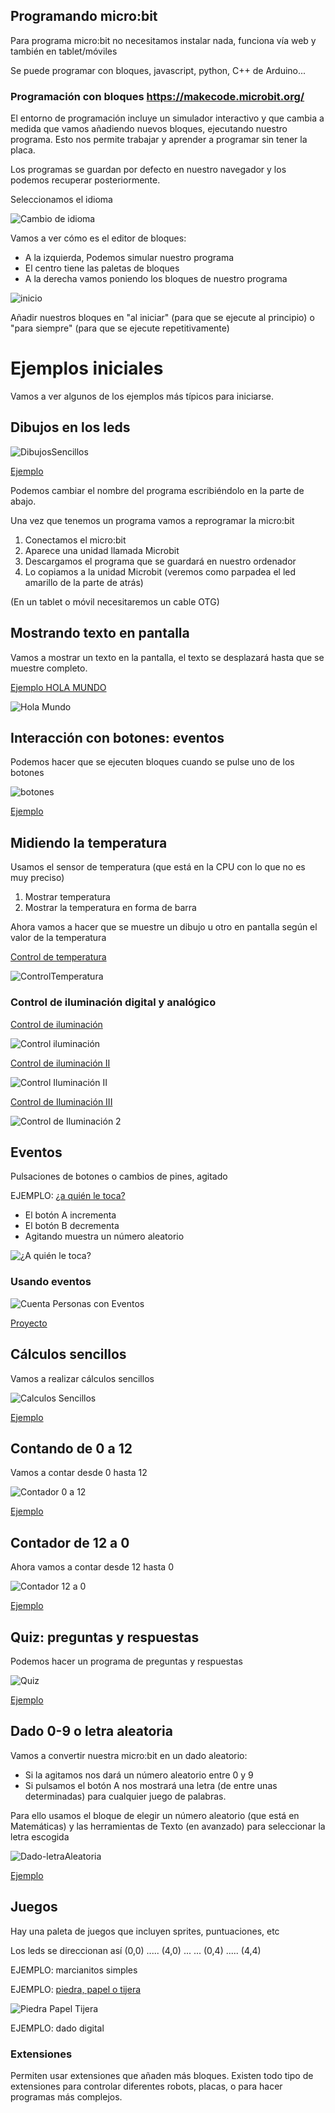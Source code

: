 ## Programando micro:bit

Para programa micro:bit no necesitamos instalar nada, funciona vía web y también en tablet/móviles  

Se puede programar con bloques, javascript, python, C++ de Arduino...

### Programación con bloques https://makecode.microbit.org/

El entorno de programación incluye un simulador interactivo y que cambia a medida que vamos añadiendo nuevos bloques, ejecutando nuestro programa. Esto nos permite trabajar y aprender a programar sin tener la placa.

Los programas se guardan por defecto en nuestro navegador y los podemos recuperar posteriormente.

Seleccionamos el idioma

![Cambio de idioma](SelecionarIdioma.png)

Vamos a ver cómo es el editor de bloques: 

* A la izquierda, Podemos simular nuestro programa
* El centro tiene las paletas de bloques
* A la derecha vamos poniendo los bloques de nuestro programa

![inicio](Incio_bloques.png)

Añadir nuestros bloques en "al iniciar" (para que se ejecute al principio) o "para siempre" (para que se ejecute repetitivamente)

# Ejemplos iniciales

Vamos a ver algunos de los ejemplos más típicos para iniciarse.

## Dibujos en los leds

![DibujosSencillos](DibujosSencillos.png)

[Ejemplo](https://makecode.microbit.org/_2umDKgXr687x)

Podemos cambiar el nombre del programa escribiéndolo en la parte de abajo.
 
Una vez que tenemos un programa vamos a reprogramar la micro:bit

1. Conectamos el micro:bit
1. Aparece una unidad llamada Microbit
1. Descargamos el programa que se guardará en nuestro ordenador
1. Lo copiamos a la unidad Microbit (veremos como parpadea el led amarillo de la parte de atrás)

(En un tablet o móvil necesitaremos un cable OTG)

## Mostrando texto en pantalla

Vamos a mostrar un texto en la pantalla, el texto se desplazará hasta que se muestre completo.

[Ejemplo HOLA MUNDO](https://makecode.microbit.org/_MfyHdrLXVWqL)

![Hola Mundo](HolaMundo.png)


## Interacción con botones: eventos

Podemos hacer que se ejecuten bloques cuando se pulse uno de los botones

![botones](botones.png)

[Ejemplo](https://makecode.microbit.org/_HiMTd56HvbXF)


## Midiendo la temperatura

Usamos el sensor de temperatura (que está en la CPU con lo que no es muy preciso)


1. Mostrar temperatura
1. Mostrar la temperatura en forma de barra

Ahora vamos a hacer que se muestre un dibujo u otro en pantalla según el valor de la temperatura

[Control de temperatura](https://makecode.microbit.org/_LesCE2h70PAT)

![ControlTemperatura](ControlTemperatura.png)

###  Control de iluminación digital y analógico


[Control de iluminación](https://makecode.microbit.org/_YqD3MePtK6gU)

![Control iluminación](ControlIluminacion.png)

[Control de iluminación II](https://makecode.microbit.org/_7ayKTtKvXFcc)

![Control Iluminación II](ControlIluminacionII.png)

[Control de Iluminación III](https://makecode.microbit.org/_TVJAFy9mjJ3Y)

![Control de Iluminación 2](ControlIluminacionIII.png)

## Eventos

Pulsaciones de botones o cambios de pines, agitado

EJEMPLO: [¿a quién le toca?](https://makecode.microbit.org/_f9EhoRAp1eoR)

* El botón A incrementa
* El botón B decrementa 
* Agitando muestra un número aleatorio

![¿A quién le toca?](AquienLeToca.png)

### Usando eventos

![Cuenta Personas con Eventos](CuentaPersonasEvento.png)

[Proyecto](https://makecode.microbit.org/_aRMTbjKDb5AD)

## Cálculos sencillos

Vamos a realizar cálculos sencillos

![Calculos Sencillos](CalculosSencillos.png)

[Ejemplo](https://makecode.microbit.org/_L9iibr2646bF)


## Contando de 0 a 12

Vamos a contar desde 0 hasta 12

![Contador 0 a 12](Contador0-12.png)

[Ejemplo](https://makecode.microbit.org/_avMERWV6DW3i)

## Contador de 12 a 0

Ahora vamos a contar desde 12 hasta 0

![Contador 12 a 0](Contador12-0.png)

[Ejemplo](https://makecode.microbit.org/_VaPMFeUmph3e)


## Quiz: preguntas y respuestas

Podemos hacer un programa de preguntas y respuestas

![Quiz](Quiz.png)

[Ejemplo](https://makecode.microbit.org/_5rFevrfKAVwJ)


## Dado 0-9 o letra aleatoria

Vamos a convertir nuestra micro:bit en un dado aleatorio:

* Si la agitamos nos dará un número aleatorio entre 0 y 9
* Si pulsamos el botón A nos mostrará una letra (de entre unas determinadas) para cualquier juego de palabras. 

Para ello usamos el bloque de elegir un número aleatorio (que está en Matemáticas) y las herramientas de Texto (en avanzado) para seleccionar la letra escogida

![Dado-letraAleatoria](Dado-letraAleatoria.png)

[Ejemplo](https://makecode.microbit.org/_1VsbxM97Cbi9)


## Juegos

Hay una paleta de juegos que incluyen sprites, puntuaciones, etc

Los leds se direccionan así
(0,0) ..... (4,0)
...          ...
(0,4) ..... (4,4)

EJEMPLO: marcianitos simples

EJEMPLO: [piedra, papel o tijera](https://makecode.microbit.org/_0Xi5xA7gweK5)

![Piedra Papel Tijera](PiedraPapelTijera.png)

EJEMPLO: dado digital

### Extensiones

Permiten usar extensiones que añaden más bloques. Existen todo tipo de extensiones para controlar diferentes robots, placas, o para hacer programas más complejos.

